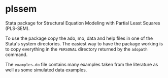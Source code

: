 # plssem
Stata package for Structural Equation Modeling with Partial Least Squares (PLS-SEM).

To use the package copy the ado, mo, data and help files in one of the Stata's system directories. The easiest way to have the package working is to copy everything in the `PERSONAL` directory returned by the `adopath` command.

The `examples.do` file contains many examples taken from the literature as well as some simulated data examples.
